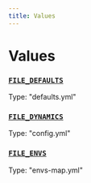 ```yaml
---
title: Values
---
```

# Values 

### [`FILE_DEFAULTS`](https://github.com/dxos/dxos/blob/d2aae6ea4/packages/sdk/config/src/types.ts#L7)
Type: "defaults.yml"



### [`FILE_DYNAMICS`](https://github.com/dxos/dxos/blob/d2aae6ea4/packages/sdk/config/src/types.ts#L9)
Type: "config.yml"



### [`FILE_ENVS`](https://github.com/dxos/dxos/blob/d2aae6ea4/packages/sdk/config/src/types.ts#L8)
Type: "envs-map.yml"



